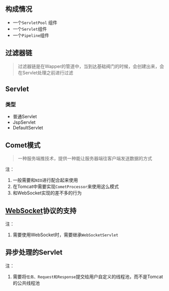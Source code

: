 ## 构成情况
- 一个`ServletPool` 组件 
- 一个`Servlet`组件
- 一个`Pipeline`组件

## 过滤器链
> 过滤器链是在Wapper的管道中，当到达基础阀门的时候，会创建出来，会在Servlet处理之前进行过滤


## Servlet

### 类型

- 普通Servlet
- JspServlet
- DefaultServlet


## Comet模式
> 一种服务端推技术，提供一种能让服务器端往客户端发送数据的方式

注：
1. 一般需要和`NIO`进行配合起来使用
2. 在Tomcat中需要实现`CometProcessor`来使用这么模式
3. 和WebSocket实现的差不多的行为

## [WebSocket](../../extend/agreement/WebSocket.md)协议的支持

注：
1. 需要使用WebSocket时，需要继承`WebSocketServlet`

## 异步处理的Servlet

注：
1. 需要将`任务、Request和Response`提交给用户自定义的线程池，而不是Tomcat的公共线程池